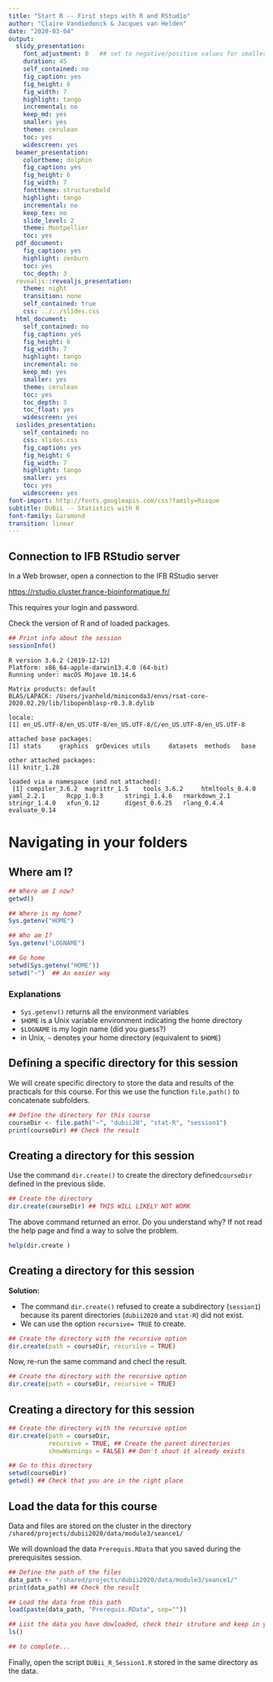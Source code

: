 ```yaml
---
title: "Start R -- First steps with R and RStudio"
author: "Claire Vandiedonck & Jacques van Helden"
date: "2020-03-04"
output:
  slidy_presentation:
    font_adjustment: 0   ## set to negative/positive values for smaller/bigger fonts
    duration: 45
    self_contained: no
    fig_caption: yes
    fig_height: 6
    fig_width: 7
    highlight: tango
    incremental: no
    keep_md: yes
    smaller: yes
    theme: cerulean
    toc: yes
    widescreen: yes
  beamer_presentation:
    colortheme: dolphin
    fig_caption: yes
    fig_height: 6
    fig_width: 7
    fonttheme: structurebold
    highlight: tango
    incremental: no
    keep_tex: no
    slide_level: 2
    theme: Montpellier
    toc: yes
  pdf_document:
    fig_caption: yes
    highlight: zenburn
    toc: yes
    toc_depth: 3
  revealjs::revealjs_presentation:
    theme: night
    transition: none
    self_contained: true
    css: ../../slides.css
  html_document:
    self_contained: no
    fig_caption: yes
    fig_height: 6
    fig_width: 7
    highlight: tango
    incremental: no
    keep_md: yes
    smaller: yes
    theme: cerulean
    toc: yes
    toc_depth: 3
    toc_float: yes
    widescreen: yes
  ioslides_presentation:
    self_contained: no
    css: slides.css
    fig_caption: yes
    fig_height: 6
    fig_width: 7
    highlight: tango
    smaller: yes
    toc: yes
    widescreen: yes
font-import: http://fonts.googleapis.com/css?family=Risque
subtitle: DUBii -- Statistics with R
font-family: Garamond
transition: linear
---
```






## Connection to IFB RStudio server

In a Web browser, open a connection to the IFB RStudio server

<https://rstudio.cluster.france-bioinformatique.fr/>

This requires your login and password. 

Check the version of R and of loaded packages.

```r
## Print info about the session
sessionInfo()
```

```
R version 3.6.2 (2019-12-12)
Platform: x86_64-apple-darwin13.4.0 (64-bit)
Running under: macOS Mojave 10.14.6

Matrix products: default
BLAS/LAPACK: /Users/jvanheld/miniconda3/envs/rsat-core-2020.02.29/lib/libopenblasp-r0.3.8.dylib

locale:
[1] en_US.UTF-8/en_US.UTF-8/en_US.UTF-8/C/en_US.UTF-8/en_US.UTF-8

attached base packages:
[1] stats     graphics  grDevices utils     datasets  methods   base     

other attached packages:
[1] knitr_1.28

loaded via a namespace (and not attached):
 [1] compiler_3.6.2  magrittr_1.5    tools_3.6.2     htmltools_0.4.0 yaml_2.2.1      Rcpp_1.0.3      stringi_1.4.6   rmarkdown_2.1   stringr_1.4.0   xfun_0.12       digest_0.6.25   rlang_0.4.4     evaluate_0.14  
```



# Navigating in your folders


## Where am I?


```r
## Where am I now?
getwd()

## Where is my home?
Sys.getenv("HOME")

## Who am I?
Sys.getenv("LOGNAME")

## Go home
setwd(Sys.getenv("HOME"))
setwd("~")  ## An easier way
```

### Explanations

- `Sys.getenv()` returns all the environment variables
- `$HOME` is a Unix variable environment indicating the home directory
- `$LOGNAME` is my login name (did you guess?)
- in Unix, `~` denotes your home directory (equivalent to `$HOME`)


## Defining a specific directory for this session

We will create specific directory to store the data and results of the practicals for this course.
For this we use the function `file.path()` to concatenate subfolders. 


```r
## Define the directory for this course
courseDir <- file.path("~", "dubii20", "stat-R", "session1")
print(courseDir) ## Check the result
```


## Creating a directory for this session

Use the command `dir.create()` to create the directory defined`courseDir` defined in the previous slide. 


```r
## Create the directory
dir.create(courseDir) ## THIS WILL LIKELY NOT WORK
```

The above command returned an error. Do you understand why?
If not read the help page and find a way to solve the problem. 


```r
help(dir.create )
```


## Creating a directory for this session

**Solution:**

- The command `dir.create()` refused to create a subdirectory (`session1`) because its parent directories (`dubii2020` and `stat-R`) did not exist.
- We can use the option `recursive= TRUE` to create.


```r
## Create the directory with the recursive option
dir.create(path = courseDir, recursive = TRUE)
```
Now, re-run the same command and checl the result. 



```r
## Create the directory with the recursive option
dir.create(path = courseDir, recursive = TRUE)
```

## Creating a directory for this session


```r
## Create the directory with the recursive option
dir.create(path = courseDir, 
           recursive = TRUE, ## Create the parent directories
           showWarnings = FALSE) ## Don't shout it already exists

## Go to this directory
setwd(courseDir)
getwd() ## Check that you are in the right place
```



## Load the data for this course

Data and files are stored on the cluster in the directory `/shared/projects/dubii2020/data/module3/seance1/`

We will download the data `Prerequis.RData`  that you saved during the prerequisites session.


```r
## Define the path of the files
data_path <- "/shared/projects/dubii2020/data/module3/seance1/"
print(data_path) ## Check the result

## Load the data from this path
load(paste(data_path, "Prerequis.RData", sep=""))

## List the data you have dowloaded, check their struture and keep in your session only the three vectors called size, weight and bmi as well as the matrix called myData2
ls()

## to complete...
```

Finally, open the script `DUBii_R_Session1.R` stored in the same directory as the data.
